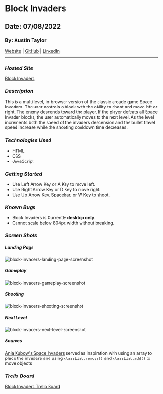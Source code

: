 # Block Invaders

## Date: 07/08/2022

### By: Austin Taylor

[Website](http://wwww.austinryantaylor.com) | [GitHub](https://github.com/austinryantaylor) | [LinkedIn](https://www.linkedin.com/in/austin-taylor-62594823a/)

---

### **_Hosted Site_**

[Block Invaders](https://block-invaders.surge.sh/)

### **_Description_**

This is a multi level, in-browser version of the classic arcade game Space Invaders. The user controla a block with the ability to shoot and move left or right. The enemy descends toward the player. If the player defeats all Space Invader blocks, the user automatically moves to the next level. As the level increments both the speed of the invaders descension and the bullet travel speed increase while the shooting cooldown time decreases.

### **_Technologies Used_**

- HTML
- CSS
- JavaScript

### **_Getting Started_**

- Use Left Arrow Key or A Key to move left.
- Use Right Arrow Key or D Key to move right.
- Use Up Arrow Key, Spacebar, or W Key to shoot.

### **_Known Bugs_**

- Block Invaders is Currently **desktop only**.
- Cannot scale below 804px width without breaking.

### **_Screen Shots_**
##### Landing Page

![block-invaders-landing-page-screenshot](https://i.imgur.com/djPMugs.png "Landing Page")

##### Gameplay

![block-invaders-gameplay-screenshot](https://i.imgur.com/DZ3vAFo.png "Gameplay")

##### Shooting

![block-invaders-shooting-screenshot](https://i.imgur.com/mX2PHEU.png "Shooting")

##### Next Level

![block-invaders-next-level-screenshot](https://i.imgur.com/VFtAp5q.png "Next Level")

##### **_Sources_**

[Ania Kubow's Space Invaders](https://github.com/kubowania/space-invaders) served as inspiration with using an array to place the invaders and using <code>classList.remove()</code> and <code>classList.add()</code> to move objects

### ***Trello Board***

[Block Invaders Trello Board](https://trello.com/b/u5EUgnZs/space-invaders)